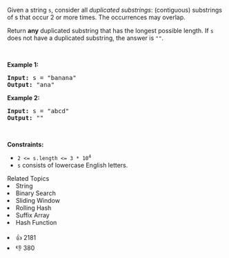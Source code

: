 <p>Given a string <code>s</code>, consider all <em>duplicated substrings</em>: (contiguous) substrings of s that occur 2 or more times.&nbsp;The occurrences&nbsp;may overlap.</p>

<p>Return <strong>any</strong> duplicated&nbsp;substring that has the longest possible length.&nbsp;If <code>s</code> does not have a duplicated substring, the answer is <code>""</code>.</p>

<p>&nbsp;</p> 
<p><strong class="example">Example 1:</strong></p> 
<pre><strong>Input:</strong> s = "banana"
<strong>Output:</strong> "ana"
</pre>
<p><strong class="example">Example 2:</strong></p> 
<pre><strong>Input:</strong> s = "abcd"
<strong>Output:</strong> ""
</pre> 
<p>&nbsp;</p> 
<p><strong>Constraints:</strong></p>

<ul> 
 <li><code>2 &lt;= s.length &lt;= 3 * 10<sup>4</sup></code></li> 
 <li><code>s</code> consists of lowercase English letters.</li> 
</ul>

<div><div>Related Topics</div><div><li>String</li><li>Binary Search</li><li>Sliding Window</li><li>Rolling Hash</li><li>Suffix Array</li><li>Hash Function</li></div></div><br><div><li>👍 2181</li><li>👎 380</li></div>
